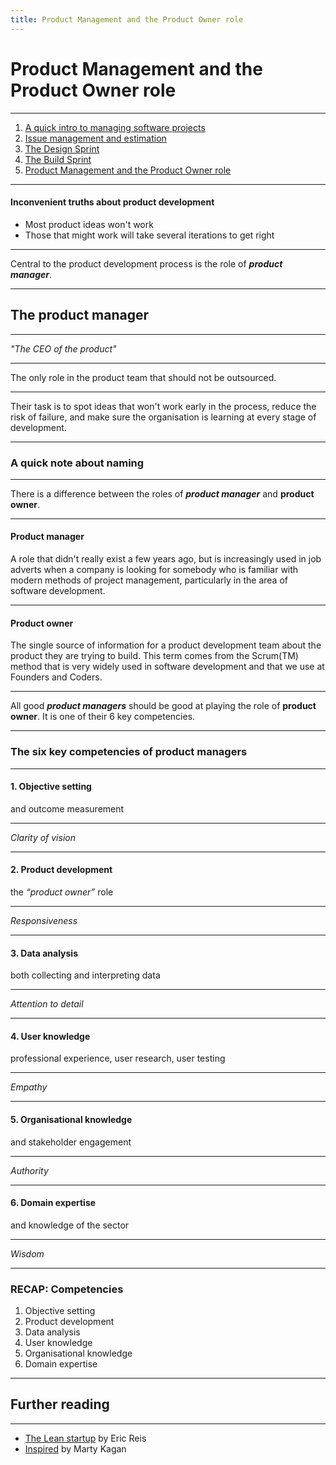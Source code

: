 ```yaml
---
title: Product Management and the Product Owner role
---
```


# Product Management and the Product Owner role

---

1. [A quick intro to managing software projects](../proj-mgmt)
2. [Issue management and estimation](../estimation)
3. [The Design Sprint](../design-sprint)
4. [The Build Sprint](../build-sprint)
5. [Product Management and the Product Owner role](../prod-mgmt)

---

#### Inconvenient truths about product development

- Most product ideas won't work
- Those that might work will take several iterations to get right

---

Central to the product development process is the role of **_product manager_**.

---

## The product manager

---

_"The CEO of the product"_

---

The only role in the product team that should not be outsourced.

---

Their task is to spot ideas that won't work early in the process, reduce the risk of failure, and make sure the organisation is learning at every stage of development.

---

### A quick note about naming

---

There is a difference between the roles of **_product manager_** and **product owner**.

---

#### Product manager

A role that didn't really exist a few years ago, but is increasingly used in job adverts when a company is looking for somebody who is familiar with modern methods of project management, particularly in the area of software development.

---

#### Product owner

The single source of information for a product development team about the product they are trying to build. This term comes from the Scrum(TM) method that is very widely used in software development and that we use at Founders and Coders.

---

All good **_product managers_** should be good at playing the role of **product owner**. It is one of their 6 key competencies.

---

### The six key competencies of product managers

---

#### 1. Objective setting

and outcome measurement

---

_Clarity of vision_

---

#### 2. Product development

the _“product owner”_ role

---

_Responsiveness_

---

#### 3. Data analysis

both collecting and interpreting data

---

_Attention to detail_

---

#### 4. User knowledge

professional experience, user research, user testing

---

_Empathy_

---

#### 5. Organisational knowledge

and stakeholder engagement

---

_Authority_

---

#### 6. Domain expertise

and knowledge of the sector

---

_Wisdom_

---

### RECAP: Competencies

1. Objective setting
2. Product development
3. Data analysis
4. User knowledge
5. Organisational knowledge
6. Domain expertise

---

## Further reading

---

- [The Lean startup](http://theleanstartup.com/)
  by Eric Reis
- [Inspired](https://svpg.com/inspired-how-to-create-products-customers-love/)
  by Marty Kagan
